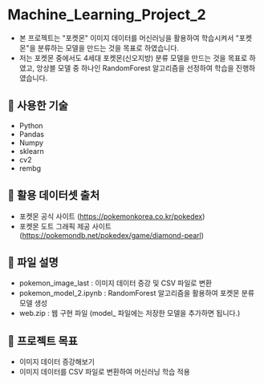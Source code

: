 # Machine_Learning_Project_2

- 본 프로젝트는 "포켓몬" 이미지 데이터를 머신러닝을 활용하여 학습시켜서 "포켓몬"을 분류하는 모델을 만드는 것을 목표로 하였습니다.
- 저는 포켓몬 중에서도 4세대 포켓몬(신오지방) 분류 모델을 만드는 것을 목표로 하였고, 앙상블 모델 중 하나인 RandomForest 알고리즘을 선정하여 학습을 진행하였습니다.

## 🔧 사용한 기술

- Python
- Pandas
- Numpy
- sklearn
- cv2
- rembg

## 📂 활용 데이터셋 출처

- 포켓몬 공식 사이트 (https://pokemonkorea.co.kr/pokedex)
- 포켓몬 도트 그래픽 제공 사이트 (https://pokemondb.net/pokedex/game/diamond-pearl)

## 📂 파일 설명 

- pokemon_image_last : 이미지 데이터 증강 및 CSV 파일로 변환
- pokemon_model_2.ipynb : RandomForest 알고리즘을 활용하여 포켓몬 분류 모델 생성
- web.zip : 웹 구현 파일 (model_ 파일에는 저장한 모델을 추가하면 됩니다.)

## 🎯 프로젝트 목표 

- 이미지 데이터 증강해보기
- 이미지 데이터를 CSV 파일로 변환하여 머신러닝 학습 적용

